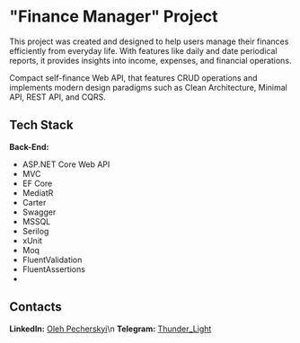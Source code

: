 # "Finance Manager" Project

This project was created and  designed to help users manage their finances efficiently from everyday life. With features like daily and date periodical reports, it provides insights into income, expenses, and financial operations.

Compact self-finance Web API, that features CRUD operations and implements modern design paradigms such as Clean Architecture, Minimal API, REST API, and CQRS.

## Tech Stack

**Back-End:**
- ASP.NET Core Web API
- MVC
- EF Core
- MediatR
- Carter
- Swagger
- MSSQL
- Serilog
- xUnit
- Moq
- FluentValidation
- FluentAssertions
- 
## Contacts

**LinkedIn:** [Oleh Pecherskyi](https://www.linkedin.com/in/olehpecherskyi)\n
**Telegram:** [Thunder_Light](https://t.me/Thunder_Light82)
